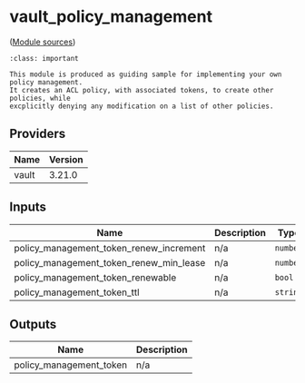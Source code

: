 # vault\_policy\_management

([Module sources](https://github.com/wescale/hashistack/tree/main/terraform/vault_policy_management))

```{admonition} Leading practice
:class: important

This module is produced as guiding sample for implementing your own policy management.
It creates an ACL policy, with associated tokens, to create other policies, while
excplicitly denying any modification on a list of other policies.
```

## Providers

| Name | Version |
|------|---------|
| vault | 3.21.0 |

## Inputs

| Name | Description | Type | Default | Required |
|------|-------------|------|---------|:--------:|
| policy\_management\_token\_renew\_increment | n/a | `number` | `86400` | no |
| policy\_management\_token\_renew\_min\_lease | n/a | `number` | `43200` | no |
| policy\_management\_token\_renewable | n/a | `bool` | `true` | no |
| policy\_management\_token\_ttl | n/a | `string` | `"24h"` | no |

## Outputs

| Name | Description |
|------|-------------|
| policy\_management\_token | n/a |
